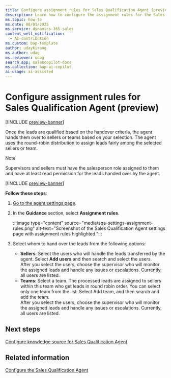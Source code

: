 ```yaml
---
title: Configure assignment rules for Sales Qualification Agent (preview)
description: Learn how to configure the assignment rules for the Sales Qualification Agent in Dynamics 365 Sales.
ms.topic: how-to 
ms.date: 08/01/2025
ms.service: dynamics-365-sales
content_well_notification:
  - AI-contribution
ms.custom: bap-template
author: udaykirang
ms.author: udag
ms.reviewer: udag
search.app: salescopilot-docs
ms.collection: bap-ai-copilot
ai-usage: ai-assisted
---
```


# Configure assignment rules for Sales Qualification Agent (preview)

[!INCLUDE [preview-banner](~/../shared-content/shared/preview-includes/preview-banner.md)]

Once the leads are qualified based on the handover criteria, the agent hands them over to sellers or teams based on your selection. The agent uses the round-robin distribution to assign leads fairly among the selected sellers or team.

> [!NOTE]
> Supervisors and sellers must have the salesperson role assigned to them and have at least read permission for the leads handed over by the agent.  

[!INCLUDE [preview-banner](~/../shared-content/shared/preview-includes/preview-note-d365.md)]

**Follow these steps**:

1. [Go to the agent settings page](open-sales-qualification-agent-settings.md).  
1. In the **Guidance** section, select **Assignment rules**.  

    :::image type="content" source="media/sqa-settings-assignment-rules.png" alt-text="Screenshot of the Sales Qualification Agent settings page with assignment rules highlighted.":::

1. Select whom to hand over the leads from the following options:  
    - **Sellers**: Select the users who will handle the leads transferred by the agent. Select **Add users** and then search and select the users.  
        After you select the users, choose the supervisor who will monitor the assigned leads and handle any issues or escalations. Currently, all users are listed.  
    - **Teams**: Select a team. The processed leads are assigned to sellers within this team who get leads in round robin order. You can select only one team from the list. Select Add team, and then search and add the team.  
        After you select the users, choose the supervisor who will monitor the assigned leads and handle any issues or escalations. Currently, all users are listed.

## Next steps

[Configure knowledge source for Sales Qualification Agent](configure-sqa-knowledge-source.md)

## Related information

[Configure the Sales Qualification Agent](configure-sales-qualification-agent.md)
